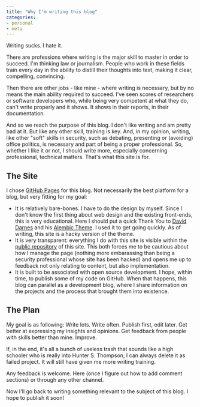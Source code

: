 ```yaml
---
title: "Why I'm writing this blog"
categories:
- personal
- meta
---
```


Writing sucks. I hate it.
<!-- more -->

There are professions where writing is the major skill to master in order to succeed. I'm thinking law or journalism. People who work in these fields train every day in the ability to distill their thoughts into text, making it clear, compelling, convincing.

Then there are other jobs - like mine - where writing is necessary, but by no means the main ability required to succeed. I've seen scores of researchers or software developers who, while being very competent at what they do, can't write properly and it shows. It shows in their reports, in their documentation.

And so we reach the purpose of this blog. I don't like writing and am pretty bad at it. But like any other skill, training is key. And, in my opinion, writing, like other "soft" skills in security, such as debating, presenting or (avoiding) office politics, is necessary and part of being a proper professional. So, whether I like it or not, I should write more, especially concerning professional, technical matters. That's what this site is for.

## The Site
I chose [GitHub Pages](https://pages.github.io) for this blog. Not necessarily the best platform for a blog, but very fitting for my goal:
- It is relatively bare-bones. I have to do the design by myself. Since I don't know the first thing about web design and the existing front-ends, this is very educational. Here I should put a quick Thank You to [David Darnes](https://darn.es/) and his [Alembic Theme](https://alembic.darn.es/). I used it to get going quickly. As of writing, this site is a hacky version of the theme.
- It is very transparent: everything I do with this site is visible within the [public repository](https://www.github.com/demonbeaver/demonbeaver.github.io) of this site. This both forces me to be cautious about how I manage the page (nothing more embarassing than being a security professional whose site has been hacked) and opens me up to feedback not only relating to content, but also implementation.
- It is built to be associated with open source development. I hope, within time, to publish some of my code on GitHub. When that happens, this blog can parallel as a development blog, where I share information on the projects and the process that brought them into existence.

## The Plan
My goal is as following: Write lots. Write often. Publish first, edit later. Get better at expressing my insights and opinions. Get feedback from people with skills better than mine. Improve.

If, in the end, it's all a bunch of useless trash that sounds like a high schooler who is really into Hunter S. Thompson, I can always delete it as failed project. It will still have given me more writing training.

Any feedback is welcome. Here (once I figure out how to add comment sections) or through any other channel.

Now I'll go back to writing something relevant to the subject of this blog. I hope to publish it soon!
